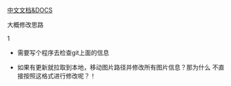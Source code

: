 [中文文档&DOCS](https://docs.hojun.cn/sakura/docs/)


大概修改思路

1 

* 需要写个程序去检查git上面的信息

* 如果有更新就拉取到本地，移动图片路径并修改所有图片信息？那为什么 不直接按照这格式进行修改呢？！


    